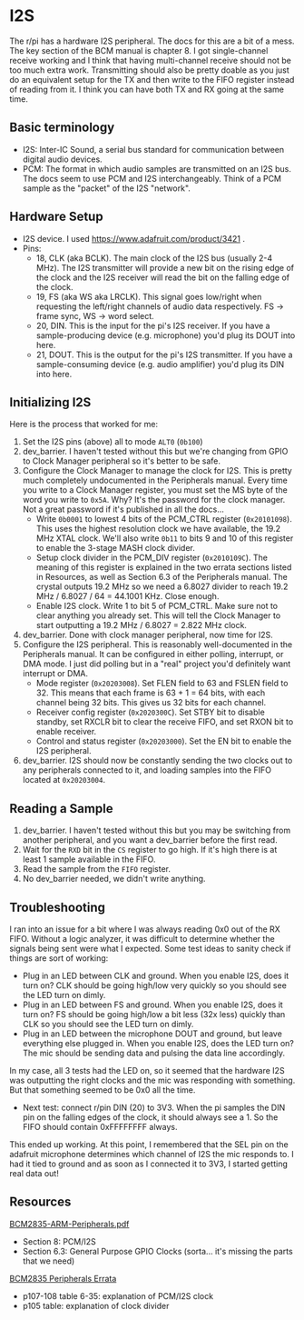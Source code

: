 # I2S

The r/pi has a hardware I2S peripheral. The docs for this are a bit of a mess. The key section of the BCM manual is chapter 8. I got single-channel receive working and I think that having multi-channel receive should not be too much extra work. Transmitting should also be pretty doable as you just do an equivalent setup for the TX and then write to the FIFO register instead of reading from it. I think you can have both TX and RX going at the same time. 

## Basic terminology

- I2S: Inter-IC Sound, a serial bus standard for communication between digital audio devices.
- PCM: The format in which audio samples are transmitted on an I2S bus. The docs seem to use PCM and I2S interchangeably. Think of a PCM sample as the "packet" of the I2S "network".

## Hardware Setup
- I2S device. I used https://www.adafruit.com/product/3421 .
- Pins:
    - 18, CLK (aka BCLK). The main clock of the I2S bus (usually 2-4 MHz). The I2S transmitter will provide a new bit on the rising edge of the clock and the I2S receiver will read the bit on the falling edge of the clock. 
    - 19, FS (aka WS aka LRCLK). This signal goes low/right when requesting the left/right channels of audio data respectively. FS -> frame sync, WS -> word select.
    - 20, DIN. This is the input for the pi's I2S receiver. If you have a sample-producing device (e.g. microphone) you'd plug its DOUT into here. 
    - 21, DOUT. This is the output for the pi's I2S transmitter. If you have a sample-consuming device (e.g. audio amplifier) you'd plug its DIN into here. 

## Initializing I2S
Here is the process that worked for me:
1. Set the I2S pins (above) all to mode `ALT0` (`0b100`)
2. dev_barrier. I haven't tested without this but we're changing from GPIO to Clock Manager peripheral so it's better to be safe.
3. Configure the Clock Manager to manage the clock for I2S. This is pretty much completely undocumented in the Peripherals manual. Every time you write to a Clock Manager register, you must set the MS byte of the word you write to `0x5A`. Why? It's the password for the clock manager. Not a great password if it's published in all the docs...  
    - Write `0b0001` to lowest 4 bits of the PCM_CTRL register (`0x20101098`). This uses the highest resolution clock we have available, the 19.2 MHz XTAL clock. We'll also write `0b11` to bits 9 and 10 of this register to enable the 3-stage MASH clock divider.
    - Setup clock divider in the PCM_DIV register (`0x2010109C`). The meaning of this register is explained in the two errata sections listed in Resources, as well as Section 6.3 of the Peripherals manual. The crystal outputs 19.2 MHz so we need a 6.8027 divider to reach 19.2 MHz / 6.8027 / 64 = 44.1001 KHz. Close enough.  
    - Enable I2S clock. Write 1 to bit 5 of PCM_CTRL. Make sure not to clear anything you already set. This will tell the Clock Manager to start outputting a 19.2 MHz / 6.8027 = 2.822 MHz clock. 
4. dev_barrier. Done with clock manager peripheral, now time for I2S.
5. Configure the I2S peripheral. This is reasonably well-documented in the Peripherals manual. It can be configured in either polling, interrupt, or DMA mode. I just did polling but in a "real" project you'd definitely want interrupt or DMA.
    - Mode register (`0x20203008`). Set FLEN field to 63 and FSLEN field to 32. This means that each frame is 63 + 1 = 64 bits, with each channel being 32 bits. This gives us 32 bits for each channel.
    - Receiver config register (`0x2020300C`). Set STBY bit to disable standby, set RXCLR bit to clear the receive FIFO, and set RXON bit to enable receiver.
    - Control and status register (`0x20203000`). Set the EN bit to enable the I2S peripheral.
6. dev_barrier. I2S should now be constantly sending the two clocks out to any peripherals connected to it, and loading samples into the FIFO located at `0x20203004`. 


## Reading a Sample
1. dev_barrier. I haven't tested without this but you may be switching from another peripheral, and you want a dev_barrier before the first read.
2. Wait for the `RXD` bit in the `CS` register to go high. If it's high there is at least 1 sample available in the FIFO.
3. Read the sample from the `FIFO` register.
4. No dev_barrier needed, we didn't write anything.

## Troubleshooting
I ran into an issue for a bit where I was always reading 0x0 out of the RX FIFO. Without a logic analyzer, it was difficult to determine whether the signals being sent were what I expected. Some test ideas to sanity check if things are sort of working:
- Plug in an LED between CLK and ground. When you enable I2S, does it turn on? CLK should be going high/low very quickly so you should see the LED turn on dimly. 
- Plug in an LED between FS and ground. When you enable I2S, does it turn on? FS should be going high/low a bit less (32x less) quickly than CLK so you should see the LED turn on dimly. 
- Plug in an LED between the microphone DOUT and ground, but leave
everything else plugged in. When you enable I2S, does the LED turn on? The mic should be sending data and pulsing the data line accordingly.

In my case, all 3 tests had the LED on, so it seemed that the hardware I2S was outputting the right clocks and the mic was responding with something. But that something seemed to be 0x0 all the time. 
- Next test: connect r/pin DIN (20) to 3V3. When the pi samples the DIN pin on the falling edges of the clock, it should always see a 1. So the FIFO should contain 0xFFFFFFFF always. 

This ended up working. At this point, I remembered that the SEL pin on the adafruit microphone determines which channel of I2S the mic responds to. I had it tied to ground and as soon as I connected it to 3V3, I started getting real data out!

## Resources
[BCM2835-ARM-Peripherals.pdf](https://datasheets.raspberrypi.com/bcm2835/bcm2835-peripherals.pdf)
- Section 8: PCM/I2S
- Section 6.3: General Purpose GPIO Clocks (sorta... it's missing the parts that we need)

[BCM2835 Peripherals Errata](https://elinux.org/BCM2835_datasheet_errata)
- p107-108 table 6-35: explanation of PCM/I2S clock
- p105 table: explanation of clock divider